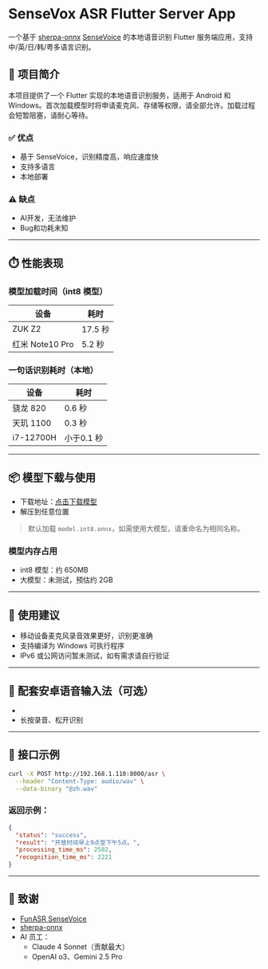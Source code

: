 # SenseVox ASR Flutter Server App

一个基于 [sherpa-onnx](https://github.com/k2-fsa/sherpa-onnx) [SenseVoice](https://github.com/FunAudioLLM/SenseVoice) 的本地语音识别 Flutter 服务端应用，支持中/英/日/韩/粤多语言识别。

## 🧠 项目简介

本项目提供了一个 Flutter 实现的本地语音识别服务，适用于 Android 和 Windows。首次加载模型时将申请麦克风、存储等权限，请全部允许。加载过程会短暂阻塞，请耐心等待。

### ✅ 优点

- 基于 SenseVoice，识别精度高，响应速度快
- 支持多语言
- 本地部署

### ⚠️ 缺点

- AI开发，无法维护
- Bug和功耗未知

---

## ⏱️ 性能表现

### 模型加载时间（int8 模型）

| 设备           | 耗时       |
|----------------|------------|
| ZUK Z2         | 17.5 秒    |
| 红米 Note10 Pro| 5.2 秒     |

### 一句话识别耗时（本地）

| 设备           | 耗时       |
|----------------|------------|
| 骁龙 820       | 0.6 秒     |
| 天玑 1100      | 0.3 秒     |
| i7-12700H      | 小于0.1 秒     |

---

## 📦 模型下载与使用

- 下载地址：[点击下载模型](https://github.com/k2-fsa/sherpa-onnx/releases/download/asr-models/sherpa-onnx-sense-voice-zh-en-ja-ko-yue-2024-07-17.tar.bz2)
- 解压到任意位置

> 默认加载 `model.int8.onnx`，如需使用大模型，请重命名为相同名称。

### 模型内存占用

- int8 模型：约 650MB
- 大模型：未测试，预估约 2GB

---

## 📱 使用建议

- 移动设备麦克风录音效果更好，识别更准确
- 支持编译为 Windows 可执行程序
- IPv6 或公网访问暂未测试，如有需求请自行验证

---

## 📲 配套安卓语音输入法（可选）

- 
- 长按录音、松开识别

---

## 📡 接口示例

```bash
curl -X POST http://192.168.1.110:8000/asr \
  --header "Content-Type: audio/wav" \
  --data-binary "@zh.wav"
```

### 返回示例：

```json
{
  "status": "success",
  "result": "开放时间早上9点至下午5点。",
  "processing_time_ms": 2502,
  "recognition_time_ms": 2221
}
```

---

## 🙏 致谢

- [FunASR SenseVoice](https://github.com/FunAudioLLM/SenseVoice)
- [sherpa-onnx](https://github.com/k2-fsa/sherpa-onnx)
- AI 员工：
  - Claude 4 Sonnet（贡献最大）
  - OpenAI o3、Gemini 2.5 Pro
